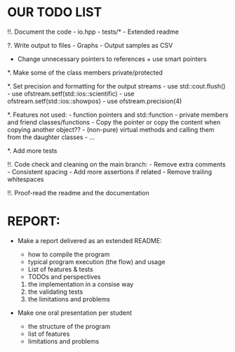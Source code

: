 # OUR TODO LIST

!!. Document the code
    - io.hpp
    - tests/*
    - Extended readme

?. Write output to files
    - Graphs
    - Output samples as CSV

* Change unnecessary pointers to references + use smart pointers

*. Make some of the class members private/protected

*. Set precision and formatting for the output streams
    - use std::cout.flush()
    - use ofstream.setf(std::ios::scientific)
    - use ofstream.setf(std::ios::showpos)
    - use ofstream.precision(4)

*. Features not used:
    - function pointers and std::function
    - private members and friend classes/functions
    - Copy the pointer or copy the content when copying another object??
    - (non-pure) virtual methods and calling them from the daughter classes
    - ...

*. Add more tests

!!. Code check and cleaning on the main branch:
    - Remove extra comments
    - Consistent spacing
    - Add more assertions if related
    - Remove trailing whitespaces

!!. Proof-read the readme and the documentation


# REPORT:

- Make a report delivered as an extended README:
    - how to compile the program
    - typical program execution (the flow) and usage
    - List of features & tests
    - TODOs and perspectives
    1. the implementation in a consise way
    2. the validating tests
    3. the limitations and problems

- Make one oral presentation per student
    - the structure of the program
    - list of features
    - limitations and problems

